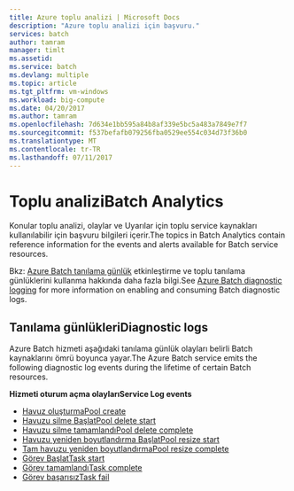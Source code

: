 ```yaml
---
title: Azure toplu analizi | Microsoft Docs
description: "Azure toplu analizi için başvuru."
services: batch
author: tamram
manager: timlt
ms.assetid: 
ms.service: batch
ms.devlang: multiple
ms.topic: article
ms.tgt_pltfrm: vm-windows
ms.workload: big-compute
ms.date: 04/20/2017
ms.author: tamram
ms.openlocfilehash: 7d634e1bb595a84b8af339e5bc5a483a7849e7f7
ms.sourcegitcommit: f537befafb079256fba0529ee554c034d73f36b0
ms.translationtype: MT
ms.contentlocale: tr-TR
ms.lasthandoff: 07/11/2017
---
```

# <a name="batch-analytics"></a><span data-ttu-id="59402-103">Toplu analizi</span><span class="sxs-lookup"><span data-stu-id="59402-103">Batch Analytics</span></span>
<span data-ttu-id="59402-104">Konular toplu analizi, olaylar ve Uyarılar için toplu service kaynakları kullanılabilir için başvuru bilgileri içerir.</span><span class="sxs-lookup"><span data-stu-id="59402-104">The topics in Batch Analytics contain reference information for the events and alerts available for Batch service resources.</span></span>

<span data-ttu-id="59402-105">Bkz: [Azure Batch tanılama günlük](https://azure.microsoft.com/documentation/articles/batch-diagnostics/) etkinleştirme ve toplu tanılama günlüklerini kullanma hakkında daha fazla bilgi.</span><span class="sxs-lookup"><span data-stu-id="59402-105">See [Azure Batch diagnostic logging](https://azure.microsoft.com/documentation/articles/batch-diagnostics/) for more information on enabling and consuming Batch diagnostic logs.</span></span>

## <a name="diagnostic-logs"></a><span data-ttu-id="59402-106">Tanılama günlükleri</span><span class="sxs-lookup"><span data-stu-id="59402-106">Diagnostic logs</span></span>

<span data-ttu-id="59402-107">Azure Batch hizmeti aşağıdaki tanılama günlük olayları belirli Batch kaynaklarını ömrü boyunca yayar.</span><span class="sxs-lookup"><span data-stu-id="59402-107">The Azure Batch service emits the following diagnostic log events during the lifetime of certain Batch resources.</span></span>

<span data-ttu-id="59402-108">**Hizmeti oturum açma olayları**</span><span class="sxs-lookup"><span data-stu-id="59402-108">**Service Log events**</span></span>
* [<span data-ttu-id="59402-109">Havuz oluşturma</span><span class="sxs-lookup"><span data-stu-id="59402-109">Pool create</span></span>](batch-pool-create-event.md)
* [<span data-ttu-id="59402-110">Havuzu silme Başlat</span><span class="sxs-lookup"><span data-stu-id="59402-110">Pool delete start</span></span>](batch-pool-delete-start-event.md)
* [<span data-ttu-id="59402-111">Havuzu silme tamamlandı</span><span class="sxs-lookup"><span data-stu-id="59402-111">Pool delete complete</span></span>](batch-pool-delete-complete-event.md)
* [<span data-ttu-id="59402-112">Havuzu yeniden boyutlandırma Başlat</span><span class="sxs-lookup"><span data-stu-id="59402-112">Pool resize start</span></span>](batch-pool-resize-start-event.md)
* [<span data-ttu-id="59402-113">Tam havuzu yeniden boyutlandırma</span><span class="sxs-lookup"><span data-stu-id="59402-113">Pool resize complete</span></span>](batch-pool-resize-complete-event.md)
* [<span data-ttu-id="59402-114">Görev Başlat</span><span class="sxs-lookup"><span data-stu-id="59402-114">Task start</span></span>](batch-task-start-event.md)
* [<span data-ttu-id="59402-115">Görev tamamlandı</span><span class="sxs-lookup"><span data-stu-id="59402-115">Task complete</span></span>](batch-task-complete-event.md)
* [<span data-ttu-id="59402-116">Görev başarısız</span><span class="sxs-lookup"><span data-stu-id="59402-116">Task fail</span></span>](batch-task-fail-event.md)